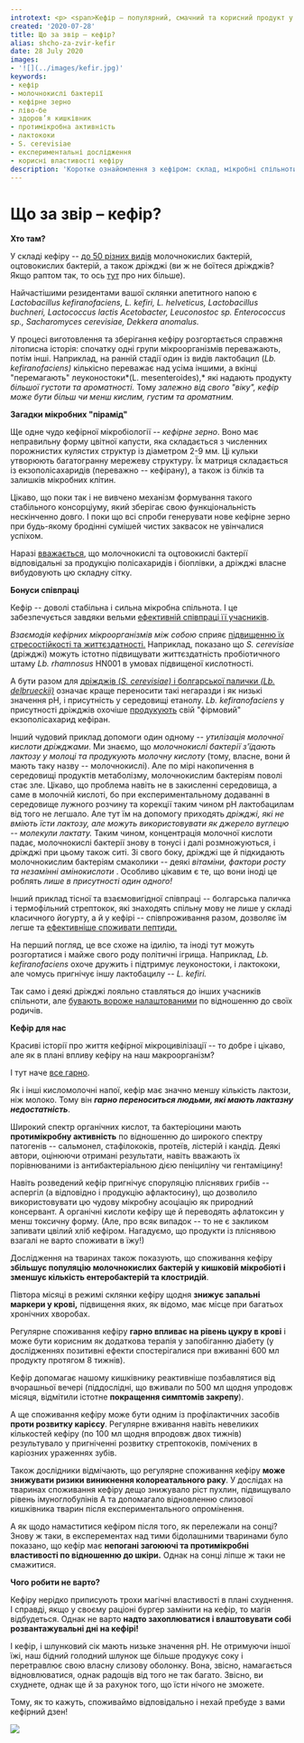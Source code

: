```yaml
---
introtext: <p> <span>Кефір – популярний, смачний та корисний продукт у нашому раціоні. </span><span>І візуально, а часом і на смак він в дечому, схожий із іншими кисломолочними напоями. Та з мікробіологічної точки зору кефір – без перебільшення справді унікальний продукт. </span><span>Все тому, що у виробництві кефіру залучені до півсотні різновидів мікроорганізмів, у той час коли, наприклад, над створенням йогурту трудяться лише термофільний стрептокок та болгарська паличка.</span></p>
created: '2020-07-28'
title: Що за звір – кефір?
alias: shcho-za-zvir-kefir
date: 28 July 2020
images:
- '![](../images/kefir.jpg)'
keywords:
- кефір
- молочнокислі бактерії
- кефірне зерно
- ліво-бе
- здоров’я кишківник
- протимікробна активність
- лактококи
- S. cerevisiae
- експериментальні дослідження
- корисні властивості кефіру
description: 'Коротке ознайомлення з кефіром: склад, мікробні спільноти, кефірне зерно, взаємодія мікроорганізмів та потенційний вплив на здоров’я травної системи і загальне самопочуття.'
---
```


# Що за звір – кефір?

**Хто там?**

У складі кефіру -- [до 50 різних видів](https://www.ncbi.nlm.nih.gov/pmc/articles/PMC7074874/) молочнокислих бактерій, оцтовокислих бактерій, а також дріжджі (ви ж не боїтеся дріжджів? Якщо раптом так, то ось [тут](komu-naspravdi-potriben-bezdrizhdzhovyi-khlib.html) про них більше).

Найчастішими резидентами вашої склянки апетитного напою є *Lactobacillus kefiranofaciens, L. kefiri, L. helveticus, Lactobacillus buchneri, Lactococcus lactis Acetobacter, Leuconostoc sp. Enterococcus sp., Sacharomyces cerevisiae, Dekkera anomalus.*

У процесі виготовлення та зберігання кефіру розгортається справжня літописна історія: спочатку одні групи мікроорганізмів переважають, потім інші. Наприклад, на ранній стадії один із видів лактобацил (*Lb. kefiranofaciens)* кількісно переважає над усіма іншими, а вкінці "перемагають" леуконостоки*(L. mesenteroides),* які надають продукту *більшої густоти та ароматності.* Тому *залежно від свого "віку", кефір може бути більш чи менш кислим, густим та ароматним.*

**Загадки мікробних "пірамід"**

Ще одне чудо кефірної мікробіології -- *кефірне зерно*. Воно має неправильну форму цвітної капусти, яка складається з численних порожнистих кулястих структур із діаметром 2-9 мм. Ці кульки утворюють багатогранну мережеву структуру. Їх матриця складається із екзополісахаридів (переважно -- кефірану), а також із білків та залишків мікробних клітин.

Цікаво, що поки так і не вивчено механізм формування такого стабільного консорціуму, який зберігає свою функціональність нескінченно довго. І поки що всі спроби генерувати нове кефірне зерно при будь-якому бродінні сумішей чистих заквасок не увінчалися успіхом.

Наразі [вважається](https://onlinelibrary.wiley.com/doi/abs/10.1111/1471-0307.12473), що молочнокислі та оцтовокислі бактерії відповідальні за продукцію полісахаридів і біоплівки, а дріжджі власне вибудовують цю складну сітку.

**Бонуси співпраці**

Кефір -- доволі стабільна і сильна мікробна спільнота. І це забезпечується завдяки вельми [ефективній співпраці її учасників](https://www.ncbi.nlm.nih.gov/pmc/articles/PMC7074874/).

*Взаємодія кефірних мікроорганізмів між собою* сприяє [підвищенню їх стресостійкості та життєздатності.](https://www.ncbi.nlm.nih.gov/pubmed/25846337/) Наприклад, показано що *S. cerevisiae* (дріжджі) можуть істотно підвищувати життєздатність пробіотичного штаму *Lb. rhamnosus* HN001 в умовах підвищеної кислотності.

А бути разом для [дріжджів (*S. cerevisiae)* і болгарської палички *(Lb. delbrueckii)*](https://www.ncbi.nlm.nih.gov/pubmed/23872557/) означає краще переносити такі негаразди і як низькі значення рН, і присутність у середовищі етанолу. *Lb. kefiranofaciens* у присутності дріжджів охочіше [продукують](https://www.ncbi.nlm.nih.gov/pubmed/16233522/) свій "фірмовий" екзополісахарид кефіран.

Інший чудовий приклад допомоги один одному -- *утилізація молочної кислоти дріжджами*. Ми знаємо, що *молочнокислі бактерії з'їдають лактозу у молоці та продукують молочну кислоту* (тому, власне, вони й мають таку назву -- молочнокислі). Але по мірі накопичення в середовищі продуктів метаболізму, молочнокислим бактеріям поволі стає зле. Цікаво, що проблема навіть не в закисленні середовища, а саме в молочній кислоті, бо при експериментальному додаванні в середовище лужного розчину та корекції таким чином рН лактобацилам від того не легшало. Але тут їм на допомогу приходять *дріжджі, які не вміють їсти лактозу, але можуть використовувати як джерело вуглецю -- молекули лактату.* Таким чином, концентрація молочної кислоти падає, молочнокислі бактерії знову в тонусі і далі розмножуються, і дріжджі при цьому також ситі. Зі свого боку, дріжджі ще й підкидають молочнокислим бактеріям смаколики -- деякі *вітаміни, фактори росту та незамінні амінокислоти* . Особливо цікавим є те, що вони іноді це роблять *лише в присутності один одного!*

Інший приклад тісної та взаємовигідної співпраці -- болгарська паличка і термофільний стрептокок, які знаходять спільну мову не лише у складі класичного йогурту, а й у кефірі -- співпроживання разом, дозволяє їм легше та [ефективніше споживати пептиди.](https://www.ncbi.nlm.nih.gov/pubmed/20078865/)

На перший погляд, це все схоже на ідилію, та іноді тут можуть розгортатися і майже свого роду політичні ігрища. Наприклад, *Lb. kefiranofaciens* охоче дружить і підтримує леуконостоки, і лактококи, але чомусь пригнічує іншу лактобацилу -- *L. kefiri.*

Так само і деякі дріжджі лояльно ставляться до інших учасників спільноти, але [бувають вороже налаштованими](https://www.ncbi.nlm.nih.gov/pmc/articles/PMC7074874/) по відношенню до своїх родичів.

**Кефір для нас**

Красиві історії про життя кефірної мікроцивілізації -- то добре і цікаво, але як в плані впливу кефіру на наш макроорганізм?

І тут наче [все гарно](https://www.ncbi.nlm.nih.gov/pubmed/28222814).

Як і інші кисломолочні напої, кефір має значно меншу кількість лактози, ніж молоко. Тому він ***гарно переноситься людьми, які мають лактазну недостатність***.

Широкий спектр органічних кислот, та бактеріоцини мають **протимікробну активність** по відношенню до широкого спектру патогенів -- сальмонел, стафілококів, протеїв, лістерій і кандід. Деякі автори, оцінюючи отримані результати, навіть вважають їх порівнюваними із антибактеріальною дією пеніциліну чи гентаміцину!

Навіть розведений кефір пригнічує споруляцію пліснявих грибів -- аспергіл (а відповідно і продукцію афлактосину), що дозволило використовувати цю чудову мікробну асоціацію як природний консервант. А органічні кислоти кефіру ще й переводять афлатоксин у менш токсичну форму. (Але, про всяк випадок -- то не є закликом запивати цвілий хліб кефіром. Нагадуємо, що продукти із пліснявою взагалі не варто споживати в їжу!)

Дослідження на тваринах також показують, що споживання кефіру **збільшує популяцію молочнокислих бактерій у кишковій мікробіоті і зменшує кількість ентеробактерій та клостридій**.

Півтора місяці в режимі склянки кефіру щодня **знижує запальні маркери у крові,** підвищення яких, як відомо, має місце при багатьох хронічних хворобах.

Регулярне споживання кефіру **гарно впливає на рівень цукру в крові** і може бути корисним як додаткова терапія у запобіганню діабету (у дослідженнях позитивні ефекти спостерігалися при вживанні 600 мл продукту протягом 8 тижнів).

Кефір допомагає нашому кишківнику реактивніше позбавлятися від вчорашньої вечері (піддослідні, що вживали по 500 мл щодня упродовж місяця, відмітили істотне **покращення симптомів закрепу**).

А ще споживання кефіру може бути одним із профілактичних засобів **проти розвитку карієсу**. Регулярне вживання навіть невеликих кількостей кефіру (по 100 мл щодня впродовж двох тижнів) результувало у пригніченні розвитку стрептококів, помічених в каріозних ураженнях зубів.

Також дослідники відмічають, що регулярне споживання кефіру **може знижувати ризики виникнення колореатального раку**. У дослідах на тваринах споживання кефіру дещо знижувало ріст пухлин, підвищувало рівень імуноглобулінів А та допомагало відновленню слизової кишківника тварин після експериментального опромінення.   

А як щодо намаститися кефіром після того, як перележали на сонці? Знову ж таки, в експерементах над тими бідолашними тваринами було показано, що кефір має **непогані загоюючі та протимікробні властивості по відношенню до шкіри.** Однак на сонці ліпше ж таки не смажитися.

**Чого робити не варто?**

Кефіру нерідко приписують трохи магічні властивості в плані схуднення. І справді, якщо у своєму раціоні бургер замінити на кефір, то магія відбудеться. Однак не варто **надто захоплюватися і влаштовувати собі розвантажувальні дні на кефірі!**

І кефір, і шлунковий сік мають низьке значення рН. Не отримуючи іншої їжі, наш бідний голодний шлунок ще більше продукує соку і перетравлює свою власну слизову оболонку. Вона, звісно, намагається відновлюватися, однак радощів від того не так багато. Звісно, ви схуднете, однак ще й за рахунок того, що їсти нічого не зможете.

Тому, як то кажуть, споживаймо відповідально і нехай пребуде з вами кефірний дзен!

![](../images/kefir.jpg)
